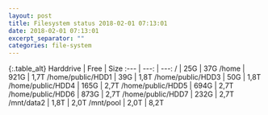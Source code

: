 ```yaml
---
layout: post
title: Filesystem status 2018-02-01 07:13:01
date: 2018-02-01 07:13:01
excerpt_separator: ""
categories: file-system
---
```

{:.table_alt}
Harddrive | Free | Size
:--- | ---: | ---:
/ | 25G | 37G
/home | 921G | 1,7T
/home/public/HDD1 | 39G | 1,8T
/home/public/HDD3 | 50G | 1,8T
/home/public/HDD4 | 165G | 2,7T
/home/public/HDD5 | 694G | 2,7T
/home/public/HDD6 | 873G | 2,7T
/home/public/HDD7 | 232G | 2,7T
/mnt/data2 | 1,8T | 2,0T
/mnt/pool | 2,0T | 8,2T
